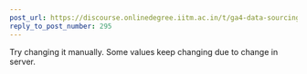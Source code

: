 ```yaml
---
post_url: https://discourse.onlinedegree.iitm.ac.in/t/ga4-data-sourcing-discussion-thread-tds-jan-2025/165959/304
reply_to_post_number: 295
---
```

Try changing it manually. Some values keep changing due to change in server.